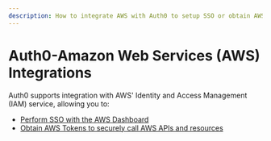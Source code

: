 ```yaml
---
description: How to integrate AWS with Auth0 to setup SSO or obtain AWS tokens.
---
```


# Auth0-Amazon Web Services (AWS) Integrations

Auth0 supports integration with AWS' Identity and Access Management (IAM) service, allowing you to:

 * [Perform SSO with the AWS Dashboard](/aws/sso)
 * [Obtain AWS Tokens to securely call AWS APIs and resources](/aws/tokens)